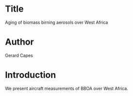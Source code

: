 # Title
Aging of biomass birning aerosols over West Africa

# Author
Gerard Capes

# Introduction
We present aircraft measurements of BBOA over West Africa.
